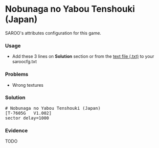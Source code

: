 # Nobunaga no Yabou Tenshouki (Japan)

SAROO's attributes configuration for this game.

### Usage

- Add these 3 lines on **Solution** section or from the [text file (.txt)](./config.txt) to your saroocfg.txt

### Problems

- Wrong textures

### Solution

<pre># Nobunaga no Yabou Tenshouki (Japan)
[T-7605G   V1.002]
sector_delay=1000</pre>

### Evidence

TODO

<!-- [![](https://img.youtube.com/vi/xZxeNybleKI/0.jpg)](https://youtu.be/xZxeNybleKI) -->
